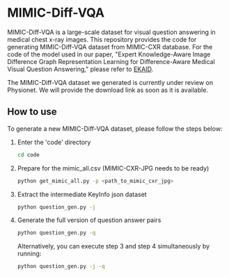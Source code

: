 # MIMIC-Diff-VQA
MIMIC-Diff-VQA is a large-scale dataset for visual question answering in medical chest x-ray images. This repository provides the code for generating MIMIC-Diff-VQA dataset from MIMIC-CXR database. For the code of the model used in our paper, "Expert Knowledge-Aware Image Difference Graph Representation Learning for Difference-Aware Medical Visual Question Answering," please refer to [EKAID](https://github.com/Holipori/EKAID).

The MIMIC-Diff-VQA dataset we generated is currently under review on Physionet. We will provide the download link as soon as it is available.

## How to use
To generate a new MIMIC-Diff-VQA dataset, please follow the steps below:
1. Enter the 'code' directory
    ```bash
    cd code
    ```
2. Prepare for the mimic_all.csv (MIMIC-CXR-JPG needs to be ready)
    ```bash
    python get_mimic_all.py -p <path_to_mimic_cxr_jpg>
    ```
3. Extract the intermediate KeyInfo json dataset
    ```bash
    python question_gen.py -j
    ```
4. Generate the full version of question answer pairs
    ```bash
    python question_gen.py -q
    ```

    Alternatively, you can execute step 3 and step 4 simultaneously by running:
    ```bash
    python question_gen.py -j -q
    ```
